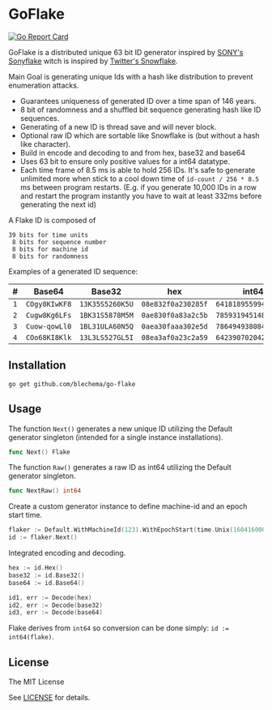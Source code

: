 GoFlake
=========

[![Go Report Card](https://goreportcard.com/badge/github.com/blechema/go-flake)](https://goreportcard.com/report/github.com/blechema/go-flake)

GoFlake is a distributed unique 63 bit ID generator inspired by [SONY's Sonyflake](https://github.com/sony/sonyflake) witch is inspired by [Twitter's Snowflake](https://blog.twitter.com/2010/announcing-snowflake).  

Main Goal is generating unique Ids with a hash like distribution to prevent enumeration attacks.

* Guarantees uniqueness of generated ID over a time span of 146 years.
* 8 bit of randomness and a shuffled bit sequence generating hash like ID sequences.
* Generating of a new ID is thread save and will never block.
* Optional raw ID which are sortable like Snowflake is (but without a hash like character).
* Build in encode and decoding to and from hex, base32 and base64
* Uses 63 bit to ensure only positive values for a int64 datatype.
* Each time frame of 8.5 ms is able to hold 256 IDs. It's safe to generate unlimited more when 
stick to a cool down time of `id-count / 256 * 8.5` ms between program restarts. 
(E.g. if you generate 10,000 IDs in a row and restart the program instantly you have to wait 
at least 332ms before generating the next id)

A Flake ID is composed of

    39 bits for time units
     8 bits for sequence number
     8 bits for machine id
     8 bits for randomness

Examples of a generated ID sequence:

|  #  | Base64        | Base32          | hex                | int64                |
|:---:|:-------------:|:---------------:|:------------------:|:--------------------:|
| `1` | `COgy8KIwKF8` | `13K35S5260K5U` | `08e832f0a230285f` | `641818955994900575` |
| `2` | `Cugw8Kg6LFs` | `1BK31S5878M5M` | `0ae830f0a83a2c5b` | `785931945148820571` |
| `3` | `Cuow-qowLl0` | `1BL31ULA60N5Q` | `0aea30faaa302e5d` | `786494938084814429` |
| `4` | `COo68KI8Klk` | `13L3LS527GL5I` | `08ea3af0a23c2a59` | `642390702042131033` |

Installation
------------

```
go get github.com/blechema/go-flake
```

Usage
-----

The function `Next()` generates a new unique ID utilizing the Default generator singleton (intended for a single instance installations).

```go
func Next() Flake
```

The function `Raw()` generates a raw ID as int64 utilizing the Default generator singleton.

```go
func NextRaw() int64
```

Create a custom generator instance to define machine-id and an epoch start time.

```go
flaker := Default.WithMachineId(123).WithEpochStart(time.Unix(1604160000, 0))
id := flaker.Next()
```

Integrated encoding and decoding.

```go
hex := id.Hex()
base32 := id.Base32()
base64 := id.Base64()

id1, err := Decode(hex)
id2, err := Decode(base32)
id3, err := Decode(base64)
```

Flake derives from `int64` so conversion can be done simply: `id := int64(flake)`.

License
-------

The MIT License

See [LICENSE](https://github.com/blechema/go-flake/main/LICENSE) for details. 
